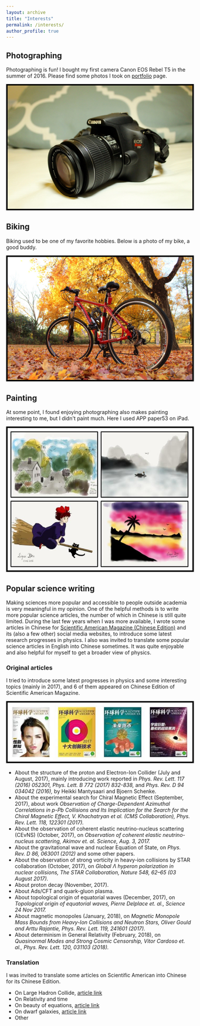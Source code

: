 ```yaml
---
layout: archive
title: "Interests"
permalink: /interests/
author_profile: true
---
```



## Photographing

Photographing is fun! I bought my first camera Canon EOS Rebel T5 in the summer of 2016. Please find some photos I took on [portfolio](https://lipeidu.github.io/portfolio/) page.

<img style="border:4px solid black;" src="/images/IMG_camera.jpg" alt="camera" style="width:400px;"/>

## Biking

Biking used to be one of my favorite hobbies. Below is a photo of my bike, a good buddy.

<img style="border:4px solid black;" src="/images/IMG_bike.jpg" alt="bike" style="width:400px;"/>

## Painting

At some point, I found enjoying photographing also makes painting interesting to me, but I didn't paint much. Here I used APP paper53 on iPad.

<img style="border:4px solid black;" src="/images/IMG_painting.jpg" alt="painting" style="width:400px;"/>

## Popular science writing

Making sciences more popular and accessible to people outside academia is very meaningful in my opinion. One of the helpful methods is to write more popular science articles, the number of which in Chinese is still quite limited. During the last few years when I was more available, I wrote some articles in Chinese for [Scientific American Magazine (Chinese Edition)](https://huanqiukexue.com/) and its (also a few other) social media websites, to introduce some latest research progresses in physics. I also was invited to translate some popular science articles in English into Chinese sometimes. It was quite enjoyable and also helpful for myself to get a broader view of physics.

### Original articles
I tried to introduce some latest progresses in physics and some interesting topics (mainly in 2017), and 6 of them appeared on Chinese Edition of Scientific American Magazine.

<img style="border:4px solid black;" src="/images/IMG_sacover.jpg" alt="sacover" style="width:400px;"/>

* About the structure of the proton and Electron-Ion Collider (July and August, 2017), mainly introducing work reported in _Phys. Rev. Lett. 117 (2016) 052301,_ _Phys. Lett. B 772 (2017) 832-838,_ and _Phys. Rev. D 94 034042 (2016),_ by Heikki Mantysaari and Bjoern Schenke.
* About the experimental search for Chiral Magnetic Effect (September, 2017), about work _Observation of Charge-Dependent Azimuthal Correlations in p-Pb Collisions and Its Implication for the Search for the Chiral Magnetic Effect, V. Khachatryan et al. (CMS Collaboration), Phys. Rev. Lett. 118, 122301 (2017)._
* About the observation of coherent elastic neutrino-nucleus scattering (CEvNS) (October, 2017), on _Observation of coherent elastic neutrino-nucleus scattering, Akimov et. al. Science, Aug. 3, 2017._
* About the gravitational wave and nuclear Equation of State, on _Phys. Rev. D 86, 063001 (2012)_ and some other papers.
* About the observation of strong vorticity in heavy-ion collisions by STAR collaboration (October, 2017), on _Global Λ hyperon polarization in nuclear collisions, The STAR Collaboration, Nature 548, 62–65 (03 August 2017)._
* About proton decay (November, 2017).
* About Ads/CFT and quark-gluon plasma.
* About topological origin of equatorial waves (December, 2017), on _Topological origin of equatorial waves, Pierre Delplace et. al., Science  24 Nov 2017._
* About magnetic monopoles (January, 2018), on _Magnetic Monopole Mass Bounds from Heavy-Ion Collisions and Neutron Stars, Oliver Gould and Arttu Rajantie, Phys. Rev. Lett. 119, 241601 (2017)._
* About determinism in General Relativity (February, 2018), on _Quasinormal Modes and Strong Cosmic Censorship, Vitor Cardoso et. al., Phys. Rev. Lett. 120, 031103 (2018)._

### Translation
I was invited to translate some articles on Scientific American into Chinese for its Chinese Edition.
* On Large Hadron Collide, [article link](https://www.scientificamerican.com/article/large-hadron-collider-starts-doing-science-again/)
* On Relativity and time
* On beauty of equations, [article link](https://www.scientificamerican.com/article/equations-are-art-inside-a-mathematicians-brain/)
* On dwarf galaxies, [article link](https://www.scientificamerican.com/article/dancing-dwarf-galaxies-deepen-dark-matter-mystery/#)
* Other

